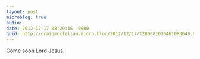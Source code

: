 ```yaml
---
layout: post
microblog: true
audio: 
date: 2012-12-17 08:29:16 -0600
guid: http://craigmcclellan.micro.blog/2012/12/17/t280681070461083649.html
---
```

Come soon Lord Jesus.

